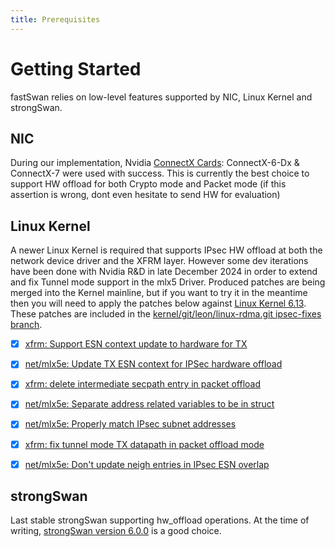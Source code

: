 ```yaml
---
title: Prerequisites
---
```


# Getting Started

fastSwan relies on low-level features supported by NIC, Linux Kernel and strongSwan.

## NIC

During our implementation, Nvidia [ConnectX Cards]: ConnectX-6-Dx & ConnectX-7 were used with success.
This is currently the best choice to support HW offload for both Crypto mode and Packet mode (if this assertion is wrong, dont even hesitate to send HW for evaluation)

  [ConnectX Cards]: https://www.nvidia.com/fr-fr/networking/ethernet-adapters/

## Linux Kernel

A newer Linux Kernel is required that supports IPsec HW offload at both the network
device driver and the XFRM layer. However some dev iterations have been done with
Nvidia R&D in late December 2024 in order to extend and fix Tunnel mode support in
the mlx5 Driver. Produced patches are being merged into the Kernel mainline, but if
you want to try it in the meantime then you will need to apply the patches below against
[Linux Kernel 6.13].
These patches are included in the [kernel/git/leon/linux-rdma.git ipsec-fixes branch].

- [x] [xfrm: Support ESN context update to hardware for TX]
- [x] [net/mlx5e: Update TX ESN context for IPSec hardware offload]
- [x] [xfrm: delete intermediate secpath entry in packet offload]
- [x] [net/mlx5e: Separate address related variables to be in struct]
- [x] [net/mlx5e: Properly match IPsec subnet addresses]
- [x] [xfrm: fix tunnel mode TX datapath in packet offload mode]
- [x] [net/mlx5e: Don't update neigh entries in IPsec ESN overlap]

  [xfrm: Support ESN context update to hardware for TX]: https://fastswan.org/kernel-patches/0000-xfrm-Support-ESN-context-update-to-hardware-for-TX.patch
  [net/mlx5e: Update TX ESN context for IPSec hardware offload]: https://fastswan.org/kernel-patches/0001-net-mlx5e-Update-TX-ESN-context-for-IPSec-hardware-o.patch
  [xfrm: delete intermediate secpath entry in packet offload]: https://fastswan.org/kernel-patches/0002-xfrm-delete-intermediate-secpath-entry-in-packet-off.patch
  [net/mlx5e: Separate address related variables to be in struct]: https://fastswan.org/kernel-patches/0008-net-mlx5e-Separate-address-related-variables-to-be-i.patch
  [net/mlx5e: Properly match IPsec subnet addresses]: https://fastswan.org/kernel-patches/0009-net-mlx5e-Properly-match-IPsec-subnet-addresses.patch
  [xfrm: fix tunnel mode TX datapath in packet offload mode]: https://fastswan.org/kernel-patches/0010-xfrm-fix-tunnel-mode-TX-datapath-in-packet-offload-m.patch
  [net/mlx5e: Don't update neigh entries in IPsec ESN overlap]: https://fastswan.org/kernel-patches/0010-net-mlx5e-Don-t-update-neigh-entries-in-IPsec-ESN-ov.patch

  [Linux Kernel 6.13]: https://cdn.kernel.org/pub/linux/kernel/v6.x/linux-6.13.tar.xz
  [kernel/git/leon/linux-rdma.git ipsec-fixes branch]: https://git.kernel.org/pub/scm/linux/kernel/git/leon/linux-rdma.git/log/?h=ipsec-fixes

## strongSwan

Last stable strongSwan supporting hw_offload operations. At the time of writing, [strongSwan version 6.0.0] is a good choice.

  [strongSwan version 6.0.0]: https://strongswan.org/download.html
